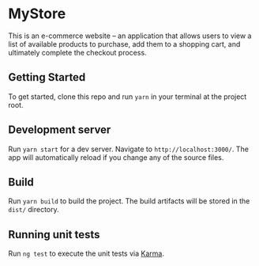 # MyStore

This is an e-commerce website – an application that allows users to view a list of available products to purchase, add them to a shopping cart, and ultimately complete the checkout process.

## Getting Started
To get started, clone this repo and run `yarn` in your terminal at the project root.

## Development server

Run `yarn start` for a dev server. Navigate to `http://localhost:3000/`. The app will automatically reload if you change any of the source files.

## Build

Run `yarn build` to build the project. The build artifacts will be stored in the `dist/` directory.

## Running unit tests

Run `ng test` to execute the unit tests via [Karma](https://karma-runner.github.io).
